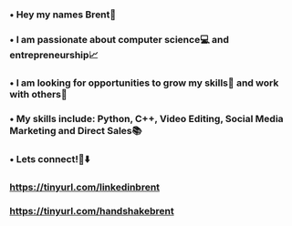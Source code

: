 ### • Hey my names Brent👋
### • I am passionate about computer science💻 and entrepreneurship📈
### • I am looking for opportunities to grow my skills🌱 and work with others👀
### • My skills include: Python, C++, Video Editing, Social Media Marketing and Direct Sales📚
### • Lets connect!🤝⬇️
### https://tinyurl.com/linkedinbrent 
### https://tinyurl.com/handshakebrent

<!--
**bdbishoff/bdbishoff** is a ✨ _special_ ✨ repository because its `README.md` (this file) appears on your GitHub profile.

Here are some ideas to get you started:

- 🔭 I’m currently working on ...
- 🌱 I’m currently learning ...
- 👯 I’m looking to collaborate on ...
- 🤔 I’m looking for help with ...
- 💬 Ask me about ...
- 📫 How to reach me: ...
- 😄 Pronouns: ...
- ⚡ Fun fact: ...
-->
